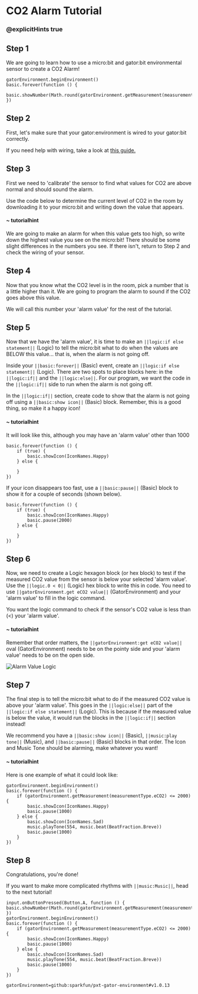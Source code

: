 # CO2 Alarm Tutorial
### @explicitHints true

<!-- Tutorial Link: https://makecode.microbit.org/#tutorial:93192-65191-30872-71289 -->

## Step 1

We are going to learn how to use a micro:bit and gator:bit environmental sensor to create a CO2 Alarm!

```template
gatorEnvironment.beginEnvironment()
basic.forever(function () {
    basic.showNumber(Math.round(gatorEnvironment.getMeasurement(measurementType.eCO2)))
})
```

## Step 2

First, let's make sure that your gator:environment is wired to your gator:bit correctly.

If you need help with wiring, take a look at [this guide.](https://drive.google.com/file/d/1bxYGD53_5G7AXUVdqf0oQRN7OQ0Bnc9e/view?usp=sharing)

## Step 3

First we need to 'calibrate' the sensor to find what values for CO2 are above normal and should sound the alarm.

Use the code below to determine the current level of CO2 in the room by downloading it to your micro:bit and writing down the value that appears.


#### ~ tutorialhint

We are going to make an alarm for when this value gets too high, so write down the highest value you see on the micro:bit! There should be some slight differences in the numbers you see. If there isn't, return to Step 2 and check the wiring of your sensor.

## Step 4

Now that you know what the CO2 level is in the room, pick a number that is a little higher than it. We are going to program the alarm to sound if the CO2 goes above this value.  

We will call this number your 'alarm value' for the rest of the tutorial.

## Step 5

Now that we have the 'alarm value', it is time to make an ``||logic:if else statement||`` (Logic) to tell the micro:bit what to do when the values are BELOW this value... that is, when the alarm is not going off.

Inside your ``||basic:forever||`` (Basic) event, create an ``||logic:if else statement||`` (Logic). There are two spots to place blocks here: in the ``||logic:if||`` and the ``||logic:else||``. For our program, we want the code in the ``||logic:if||`` side to run when the alarm is not going off.

In the ``||logic:if||`` section, create code to show that the alarm is not going off using a ``||basic:show icon||`` (Basic) block. Remember, this is a good thing, so make it a happy icon!


#### ~ tutorialhint
It will look like this, although you may have an 'alarm value' other than 1000
```blocks
basic.forever(function () {
    if (true) {
        basic.showIcon(IconNames.Happy)
    } else {

    }
})
```

If your icon disappears too fast, use a ``||basic:pause||`` (Basic) block to show it for a couple of seconds (shown below).
```blocks
basic.forever(function () {
    if (true) {
        basic.showIcon(IconNames.Happy)
        basic.pause(2000)
    } else {

    }
})
```

## Step 6
Now, we need to create a Logic hexagon block (or hex block) to test if the measured CO2 value from the sensor is below your selected 'alarm value'. Use the ``||logic.0 < 0||`` (Logic) hex block to write this in code. You need to use ``||gatorEnvironment.get eCO2 value||`` (GatorEnvironment) and your 'alarm value' to fill in the logic command.

You want the logic command to check if the sensor's CO2 value is less than (<) your 'alarm value'.

#### ~ tutorialhint
Remember that order matters, the ``||gatorEnvironment:get eCO2 value||`` oval (GatorEnvironment) needs to be on the pointy side and your 'alarm value' needs to be on the open side.

![Alarm Value Logic](https://schoolwidelabs.github.io/sensor-immersion/images/co2.png)

## Step 7

The final step is to tell the micro:bit what to do if the measured CO2 value is above your 'alarm value'. This goes in the ``||logic:else||`` part of the ``||logic:if else statement||`` (Logic). This is because if the measured value is below the value, it would run the blocks in the ``||logic:if||`` section instead!

We recommend you have a ``||basic:show icon||`` (Basic), ``||music:play tone||`` (Music), and ``||basic:pause||`` (Basic) blocks in that order. The Icon and Music Tone should be alarming, make whatever you want!

#### ~ tutorialhint

Here is one example of what it could look like:

```blocks
gatorEnvironment.beginEnvironment()
basic.forever(function () {
    if (gatorEnvironment.getMeasurement(measurementType.eCO2) <= 2000) {
        basic.showIcon(IconNames.Happy)
        basic.pause(1000)
    } else {
        basic.showIcon(IconNames.Sad)
        music.playTone(554, music.beat(BeatFraction.Breve))
        basic.pause(1000)
    }
})
```

## Step 8

Congratulations, you're done!

If you want to make more complicated rhythms with ``||music:Music||``, head to the next tutorial!



```ghost
input.onButtonPressed(Button.A, function () {  basic.showNumber(Math.round(gatorEnvironment.getMeasurement(measurementType.pressure)))
})
gatorEnvironment.beginEnvironment()
basic.forever(function () {
    if (gatorEnvironment.getMeasurement(measurementType.eCO2) <= 2000) {
        basic.showIcon(IconNames.Happy)
        basic.pause(1000)
    } else {
        basic.showIcon(IconNames.Sad)
        music.playTone(554, music.beat(BeatFraction.Breve))
        basic.pause(1000)
    }
})
```


```package
gatorEnvironment=github:sparkfun/pxt-gator-environment#v1.0.13
```
